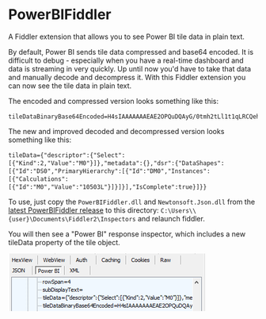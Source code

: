 # PowerBIFiddler
A Fiddler extension that allows you to see Power BI tile data in plain text.

By default, Power BI sends tile data compressed and base64 encoded. It is difficult to debug - especially when you have a real-time dashboard and data is streaming in very quickly.  Up until now you'd have to take that data and manually decode and decompress it.  With this Fiddler extension you can now see the tile data in plain text.

The encoded and compressed version looks something like this:
```
tileDataBinaryBase64Encoded=H4sIAAAAAAAEAE2OPQuDQAyG/0tmh2tLl1t1qLRCQehSOoS7gAfnKbk4iPjfG6UFyfR+POFdwFN2HEYZGOwCLUVyAva9wD0kD/ZcwAvjRGChMbB+1gJ6EvQoqH1VPu9gpUbb4Uh5h2tFoWoNFPDk0CPPt0CM7Lr5kDdbXqcsmNwPLDG6KaKEIR0+7cX/jpO5mstj26KnfC6HfowkmglPpO76BbPzFb3XAAAA
```

The new and improved decoded and decompressed version looks something like this:

```
tileData={"descriptor":{"Select":[{"Kind":2,"Value":"M0"}]},"metadata":{},"dsr":{"DataShapes":[{"Id":"DS0","PrimaryHierarchy":[{"Id":"DM0","Instances":[{"Calculations":[{"Id":"M0","Value":"10503L"}]}]}],"IsComplete":true}]}}
```

To use, just copy the ```PowerBIFiddler.dll``` and ```Newtonsoft.Json.dll``` from the [latest PowerBIFiddler release](https://github.com/jonbgallant/PowerBIFiddler/releases) to this directory: ```C:\Users\\{user}\Documents\Fiddler2\Inspectors``` and relaunch fiddler.

You will then see a "Power BI" response inspector, which includes a new tileData property of the tile object.

![](/images/inspector.png)
